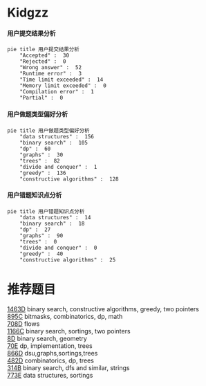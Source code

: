 # Kidgzz

<!-- tabs:start -->



#### **用户提交结果分析**

```mermaid
pie title 用户提交结果分析
    "Accepted" :  30
    "Rejected" :  0
    "Wrong answer" :  52
    "Runtime error" :  3
    "Time limit exceeded" :  14
    "Memory limit exceeded" :  0
    "Compilation error" :  1
    "Partial" :  0
```

#### **用户做题类型偏好分析**

```mermaid
pie title 用户做题类型偏好分析
    "data structures" :  156
    "binary search" :  105
    "dp" :  60
    "graphs" :  30
    "trees" :  82
    "divide and conquer" :  1
    "greedy" :  136
    "constructive algorithms" :  128
```
#### **用户错题知识点分析**

```mermaid
pie title 用户错题知识点分析
    "data structures" :  14
    "binary search" :  18
    "dp" :  27
    "graphs" :  90
    "trees" :  0
    "divide and conquer" :  0
    "greedy" :  40
    "constructive algorithms" :  25
```



<!-- tabs:end -->
# 推荐题目
[1463D](https://codeforces.com/contest/1463/problem/D)		binary search,
                        constructive algorithms,
                        greedy,
                        two pointers		  
[895C](https://codeforces.com/contest/895/problem/C)		bitmasks,
                        combinatorics,
                        dp,
                        math		  
[708D](https://codeforces.com/contest/708/problem/D)		flows		  
[1166C](https://codeforces.com/contest/1166/problem/C)		binary search,
                        sortings,
                        two pointers		  
[8D](https://codeforces.com/contest/8/problem/D)		binary search,
                        geometry		  
[70E](https://codeforces.com/contest/70/problem/E)		dp,
                        implementation,
                        trees		  
[866D](https://codeforces.com/contest/866/problem/D)		dsu,graphs,sortings,trees		  
[482D](https://codeforces.com/contest/482/problem/D)		combinatorics,
                        dp,
                        trees		  
[314B](https://codeforces.com/contest/314/problem/B)		binary search,
                        dfs and similar,
                        strings		  
[773E](https://codeforces.com/contest/773/problem/E)		data structures,
                        sortings		  
